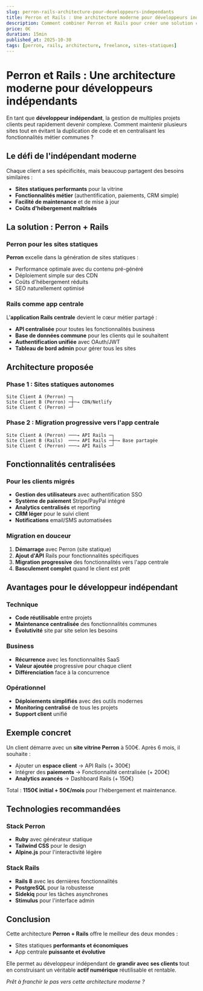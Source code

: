 ```yaml
---
slug: perron-rails-architecture-pour-developpeurs-independants
title: Perron et Rails : Une architecture moderne pour développeurs indépendants
description: Comment combiner Perron et Rails pour créer une solution centralisée avec sites statiques et fonctionnalités business partagées
price: 0€
duration: 15min
published_at: 2025-10-30
tags: [perron, rails, architecture, freelance, sites-statiques]
---
```


# Perron et Rails : Une architecture moderne pour développeurs indépendants

En tant que **développeur indépendant**, la gestion de multiples projets clients peut rapidement devenir complexe. Comment maintenir plusieurs sites tout en évitant la duplication de code et en centralisant les fonctionnalités métier communes ?

## Le défi de l'indépendant moderne

Chaque client a ses spécificités, mais beaucoup partagent des besoins similaires :
- **Sites statiques performants** pour la vitrine
- **Fonctionnalités métier** (authentification, paiements, CRM simple)
- **Facilité de maintenance** et de mise à jour
- **Coûts d'hébergement maîtrisés**

## La solution : Perron + Rails

### Perron pour les sites statiques

**Perron** excelle dans la génération de sites statiques :
- Performance optimale avec du contenu pré-généré
- Déploiement simple sur des CDN
- Coûts d'hébergement réduits
- SEO naturellement optimisé

### Rails comme app centrale

L'**application Rails centrale** devient le cœur métier partagé :
- **API centralisée** pour toutes les fonctionnalités business
- **Base de données commune** pour les clients qui le souhaitent
- **Authentification unifiée** avec OAuth/JWT
- **Tableau de bord admin** pour gérer tous les sites

## Architecture proposée

### Phase 1 : Sites statiques autonomes
```
Site Client A (Perron) ─┐
Site Client B (Perron) ─┼─→ CDN/Netlify
Site Client C (Perron) ─┘
```

### Phase 2 : Migration progressive vers l'app centrale
```
Site Client A (Perron) ───→ API Rails ─┐
Site Client B (Rails)  ───→ API Rails ─┼─→ Base partagée
Site Client C (Perron) ───→ API Rails ─┘
```

## Fonctionnalités centralisées

### Pour les clients migrés
- **Gestion des utilisateurs** avec authentification SSO
- **Système de paiement** Stripe/PayPal intégré
- **Analytics centralisés** et reporting
- **CRM léger** pour le suivi client
- **Notifications** email/SMS automatisées

### Migration en douceur
1. **Démarrage** avec Perron (site statique)
2. **Ajout d'API** Rails pour fonctionnalités spécifiques
3. **Migration progressive** des fonctionnalités vers l'app centrale
4. **Basculement complet** quand le client est prêt

## Avantages pour le développeur indépendant

### Technique
- **Code réutilisable** entre projets
- **Maintenance centralisée** des fonctionnalités communes
- **Évolutivité** site par site selon les besoins

### Business
- **Récurrence** avec les fonctionnalités SaaS
- **Valeur ajoutée** progressive pour chaque client
- **Différenciation** face à la concurrence

### Opérationnel
- **Déploiements simplifiés** avec des outils modernes
- **Monitoring centralisé** de tous les projets
- **Support client** unifié

## Exemple concret

Un client démarre avec un **site vitrine Perron** à 500€. Après 6 mois, il souhaite :
- Ajouter un **espace client** → API Rails (+ 300€)
- Intégrer des **paiements** → Fonctionnalité centralisée (+ 200€)
- **Analytics avancés** → Dashboard Rails (+ 150€)

Total : **1150€ initial + 50€/mois** pour l'hébergement et maintenance.

## Technologies recommandées

### Stack Perron
- **Ruby** avec générateur statique
- **Tailwind CSS** pour le design
- **Alpine.js** pour l'interactivité légère

### Stack Rails
- **Rails 8** avec les dernières fonctionnalités
- **PostgreSQL** pour la robustesse
- **Sidekiq** pour les tâches asynchrones
- **Stimulus** pour l'interface admin

## Conclusion

Cette architecture **Perron + Rails** offre le meilleur des deux mondes : 
- Sites statiques **performants et économiques** 
- App centrale **puissante et évolutive**

Elle permet au développeur indépendant de **grandir avec ses clients** tout en construisant un véritable **actif numérique** réutilisable et rentable.

*Prêt à franchir le pas vers cette architecture moderne ?*